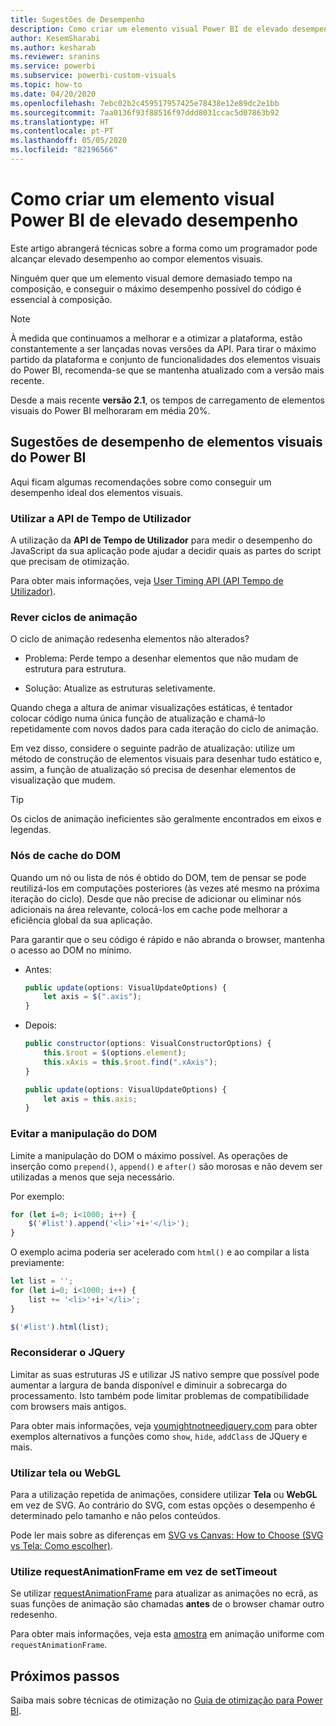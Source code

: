 ```yaml
---
title: Sugestões de Desempenho
description: Como criar um elemento visual Power BI de elevado desempenho
author: KesemSharabi
ms.author: kesharab
ms.reviewer: sranins
ms.service: powerbi
ms.subservice: powerbi-custom-visuals
ms.topic: how-to
ms.date: 04/20/2020
ms.openlocfilehash: 7ebc02b2c459517957425e78438e12e89dc2e1bb
ms.sourcegitcommit: 7aa0136f93f88516f97ddd8031ccac5d07863b92
ms.translationtype: HT
ms.contentlocale: pt-PT
ms.lasthandoff: 05/05/2020
ms.locfileid: "82196566"
---
```

# <a name="how-to-build-a-high-performance-power-bi-visual"></a>Como criar um elemento visual Power BI de elevado desempenho
Este artigo abrangerá técnicas sobre a forma como um programador pode alcançar elevado desempenho ao compor elementos visuais. 

Ninguém quer que um elemento visual demore demasiado tempo na composição, e conseguir o máximo desempenho possível do código é essencial à composição. 

> [!NOTE]
> À medida que continuamos a melhorar e a otimizar a plataforma, estão constantemente a ser lançadas novas versões da API. Para tirar o máximo partido da plataforma e conjunto de funcionalidades dos elementos visuais do Power BI, recomenda-se que se mantenha atualizado com a versão mais recente.
>
> Desde a mais recente **versão 2.1**, os tempos de carregamento de elementos visuais do Power BI melhoraram em média 20%.

## <a name="power-bi-visual-performance-tips"></a>Sugestões de desempenho de elementos visuais do Power BI
Aqui ficam algumas recomendações sobre como conseguir um desempenho ideal dos elementos visuais. 

### <a name="use-user-timing-api"></a>Utilizar a API de Tempo de Utilizador
A utilização da **API de Tempo de Utilizador** para medir o desempenho do JavaScript da sua aplicação pode ajudar a decidir quais as partes do script que precisam de otimização.

Para obter mais informações, veja [User Timing API (API Tempo de Utilizador)](https://msdn.microsoft.com/library/hh772738(v=vs.85).aspx).

### <a name="review-animation-loops"></a>Rever ciclos de animação
O ciclo de animação redesenha elementos não alterados? 

 - Problema: Perde tempo a desenhar elementos que não mudam de estrutura para estrutura.

 - Solução: Atualize as estruturas seletivamente. 
 
Quando chega a altura de animar visualizações estáticas, é tentador colocar código numa única função de atualização e chamá-lo repetidamente com novos dados para cada iteração do ciclo de animação.

Em vez disso, considere o seguinte padrão de atualização: utilize um método de construção de elementos visuais para desenhar tudo estático e, assim, a função de atualização só precisa de desenhar elementos de visualização que mudem. 

   > [!TIP]
   > Os ciclos de animação ineficientes são geralmente encontrados em eixos e legendas.

### <a name="cache-dom-nodes"></a>Nós de cache do DOM 
Quando um nó ou lista de nós é obtido do DOM, tem de pensar se pode reutilizá-los em computações posteriores (às vezes até mesmo na próxima iteração do ciclo). Desde que não precise de adicionar ou eliminar nós adicionais na área relevante, colocá-los em cache pode melhorar a eficiência global da sua aplicação.

Para garantir que o seu código é rápido e não abranda o browser, mantenha o acesso ao DOM no mínimo. 

- Antes: 

   ```javascript
   public update(options: VisualUpdateOptions) { 
       let axis = $(".axis"); 
   }
   ```

- Depois: 

   ```javascript
   public constructor(options: VisualConstructorOptions) { 
       this.$root = $(options.element); 
       this.xAxis = this.$root.find(".xAxis"); 
   } 
 
   public update(options: VisualUpdateOptions) { 
       let axis = this.axis; 
   }
   ```

### <a name="avoid-dom-manipulation"></a>Evitar a manipulação do DOM 
Limite a manipulação do DOM o máximo possível.  As operações de inserção como `prepend()`, `append()` e `after()` são morosas e não devem ser utilizadas a menos que seja necessário.

Por exemplo:

  ```javascript
  for (let i=0; i<1000; i++) { 
      $('#list').append('<li>'+i+'</li>');
  }
  ```

O exemplo acima poderia ser acelerado com `html()` e ao compilar a lista previamente: 

  ```javascript
  let list = ''; 
  for (let i=0; i<1000; i++) { 
      list += '<li>'+i+'</li>'; 
  } 

  $('#list').html(list); 
  ```

### <a name="reconsider-jquery"></a>Reconsiderar o JQuery

Limitar as suas estruturas JS e utilizar JS nativo sempre que possível pode aumentar a largura de banda disponível e diminuir a sobrecarga do processamento. Isto também pode limitar problemas de compatibilidade com browsers mais antigos. 

Para obter mais informações, veja [youmightnotneedjquery.com](http://youmightnotneedjquery.com/) para obter exemplos alternativos a funções como `show`, `hide`, `addClass` de JQuery e mais.  

### <a name="use-canvas-or-webgl"></a>Utilizar tela ou WebGL 
Para a utilização repetida de animações, considere utilizar **Tela** ou **WebGL** em vez de SVG. Ao contrário do SVG, com estas opções o desempenho é determinado pelo tamanho e não pelos conteúdos. 

Pode ler mais sobre as diferenças em [SVG vs Canvas: How to Choose (SVG vs Tela: Como escolher)](https://msdn.microsoft.com/library/gg193983(v=vs.85).aspx). 

### <a name="use-requestanimationframe-instead-of-settimeout"></a>Utilize requestAnimationFrame em vez de setTimeout 
Se utilizar [requestAnimationFrame](https://www.w3.org/TR/animation-timing/) para atualizar as animações no ecrã, as suas funções de animação são chamadas **antes** de o browser chamar outro redesenho.

Para obter mais informações, veja esta [amostra](https://testdrive-archive.azurewebsites.net/Graphics/RequestAnimationFrame/Default.html) em animação uniforme com `requestAnimationFrame`.

## <a name="next-steps"></a>Próximos passos

Saiba mais sobre técnicas de otimização no [Guia de otimização para Power BI](/power-bi/guidance/power-bi-optimization).
